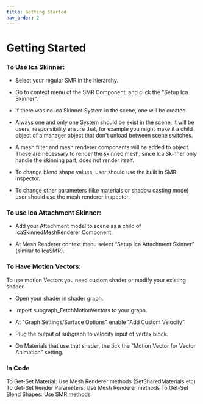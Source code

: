 ```yaml
---
title: Getting Started
nav_order: 2
---
```



# Getting Started

### To Use Ica Skinner:

- Select your regular SMR in the hierarchy.

- Go to context menu of the SMR Component, and click the
"Setup Ica Skinner".

- If there was no Ica Skinner System in the scene, one will be created.

- Always one and only one System should be exist in the scene, it will be 
users, responsibility ensure that, for example you might make it a child object 
of a manager object that don't unload between scene switches.

- A mesh filter and mesh renderer components will be added to object. 
These are necessary to render the skinned mesh, since Ica Skinner only handle 
the skinning part, does not render itself.

- To change blend shape values, user should use the built in SMR inspector.

- To change other parameters (like materials or shadow casting mode) user
should use the mesh renderer inspector.


### To use Ica Attachment Skinner:

- Add your Attachment model to scene as a child of IcaSkinnedMeshRenderer Component.

- At Mesh Renderer context menu select “Setup Ica Attachment Skinner” 
(similar to IcaSMR).



### To Have Motion Vectors:

To use motion Vectors you need custom shader or modify your existing shader.

- Open your shader in shader graph.

- Import subgraph_FetchMotionVectors to your graph. 

- At "Graph Settings/Surface Options" enable "Add Custom Velocity". 

- Plug the output of subgraph to velocity input of vertex block. 

- On Materials that use that shader, the tick the "Motion Vector for Vector 
Animation" setting.


### In Code

To Get-Set Material: Use Mesh Renderer methods (SetSharedMaterials etc) 
To Get-Set Render Parameters: Use Mesh Renderer methods
To Get-Set Blend Shapes: Use SMR methods
